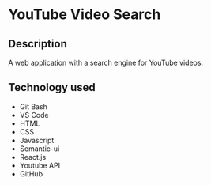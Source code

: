 # YouTube Video Search
## Description
A web application with a search engine for YouTube videos.
## Technology used 
* Git Bash
* VS Code
* HTML
* CSS
* Javascript
* Semantic-ui
* React.js
* Youtube API
* GitHub
